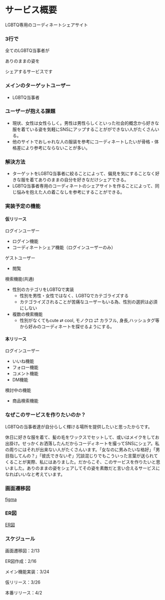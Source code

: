 # **サービス概要**

LGBTQ専用のコーディネートシェアサイト

### **3行で**

全てのLGBTQ当事者が

ありのままの姿を

シェアするサービスです

### **メインのターゲットユーザー**

- LGBTQ当事者

### **ユーザーが抱える課題**

- 現状、女性は女性らしく。男性は男性らしくといった社会的概念から好きな服を着ている姿を気軽にSNSにアップすることがができない人がたくさんいる。
- 他のサイトでおしゃれな人の服装を参考にコーディネートしたいが骨格・体格差により参考にならないことが多い。

### **解決方法**

- ターゲットをLGBTQ当事者に絞ることによって、偏見を気にすることなく好きな服を着てありのままの自分を好きなだけシェアできる。
- LGBTQ当事者専用のコーディネートのシェアサイトを作ることによって、同じ悩みを抱えた人の着こなしを参考にすることができる。

### **実装予定の機能**

#### 仮リリース

ログインユーザー

- ログイン機能
- コーディネートシェア機能（ログインユーザーのみ）

ゲストユーザー

- 閲覧

検索機能(共通)

- 性別のカテゴリをLGBTQで実装
    - 性別を男性・女性ではなく、LGBTQでカテゴライズする
    - カテゴライズされることが苦痛なユーザーもいる為、性別の選択は必須にしない
- 複数の検索機能
    - 性別がなくてもcute ⇄ cool, モノクロ ⇄ カラフル, 身長,ハッシュタグ等から好みのコーディネートを探せるようにする。


#### 本リリース

ログインユーザー

- いいね機能
- フォロー機能
- コメント機能
- DM機能

検討中の機能

- 商品検索機能

### **なぜこのサービスを作りたいのか？**

LGBTQの当事者達が自分らしく輝ける場所を提供したいと思ったからです。

休日に好きな服を着て、髪の毛をワックスでセットして、或いはメイクをしてお出掛け。せっかくお洒落したんだからコーディネートを撮ってSNSにシェア。私の周りにはそれが出来ない人がたくさんいます。「女なのに男みたいな格好」「男目指してんの？」「彼氏できないぞ」冗談混じりでもこういった言葉が送られてくることが実際、私にはありました。だからこそ、このサービスを作りたいと思いました。ありのままの姿をシェアしてその姿を素敵だと言い合えるサービスになればいいなと考えています。

### **画面遷移図**

[figma](https://www.figma.com/file/7jLNotLCLpn61bSqUjmpYH/Top?node-id=0%3A1)

### **ER図**

[ER図](https://drive.google.com/file/d/1vqCiwehq1TvAkyYham9Hv5sHthtSTpmk/view)

### **スケジュール**

画面遷移図：2/13

ER図作成：2/16

メイン機能実装：3/24

仮リリース：3/26

本番リリース：4/2
